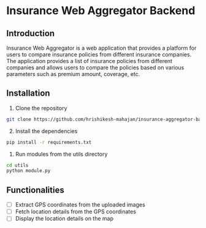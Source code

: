# Insurance Web Aggregator Backend

## Introduction

Insurance Web Aggregator is a web application that provides a platform for users to compare insurance policies from different insurance companies. The application provides a list of insurance policies from different companies and allows users to compare the policies based on various parameters such as premium amount, coverage, etc.

## Installation

1. Clone the repository
```bash
git clone https://github.com/hrishikesh-mahajan/insurance-aggregator-backend.git
```

2. Install the dependencies
```bash
pip install -r requirements.txt
```

1. Run modules from the utils directory
```bash
cd utils
python module.py
```

## Functionalities

- [ ] Extract GPS coordinates from the uploaded images
- [ ] Fetch location details from the GPS coordinates
- [ ] Display the location details on the map
